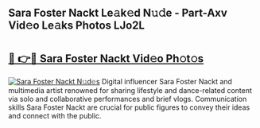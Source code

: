 ## Sara Foster Nackt Le𝚊k𝚎d N𝚞𝚍e - Part-Axv Vid𝚎o Le𝚊ks Photos LJo2L

# <h2><a href="http://fb943n.evod.top/?m=Sara+Foster+Nackt">🔗 👉🔴 Sara Foster Nackt Vid𝚎o Ph𝚘t𝚘s</a></h2>

[![Sara Foster Nackt N𝚞d𝚎s](https://i.imgur.com/8V9OHl7.gif)](http://fb943n.evod.top/?m=Sara+Foster+Nackt)
Digital influencer Sara Foster Nackt and multimedia artist renowned for sharing lifestyle and dance-related content via solo and collaborative performances and brief vlogs. Communication skills Sara Foster Nackt are crucial for public figures to convey their ideas and connect with the public. 

